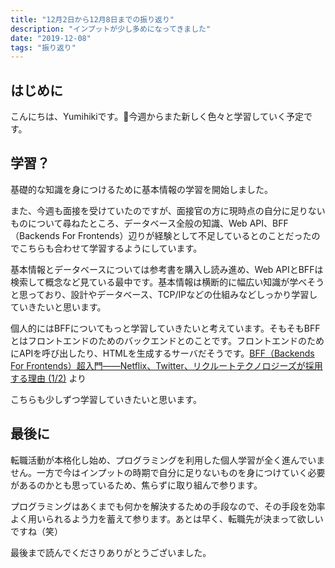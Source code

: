 ```yaml
---
title: "12月2日から12月8日までの振り返り"
description: "インプットが少し多めになってきました"
date: "2019-12-08"
tags: "振り返り"
---
```


## はじめに

こんにちは、Yumihikiです。今週からまた新しく色々と学習していく予定です。

## 学習？

基礎的な知識を身につけるために基本情報の学習を開始しました。

また、今週も面接を受けていたのですが、面接官の方に現時点の自分に足りないものについて尋ねたところ、データベース全般の知識、Web API、BFF（Backends For Frontends）辺りが経験として不足しているとのことだったのでこちらも合わせて学習するようにしています。

基本情報とデータベースについては参考書を購入し読み進め、Web APIとBFFは検索して概念など見ている最中です。基本情報は横断的に幅広い知識が学べそうと思っており、設計やデータベース、TCP/IPなどの仕組みなどしっかり学習していきたいと思います。

個人的にはBFFについてもっと学習していきたいと考えています。そもそもBFFとはフロントエンドのためのバックエンドとのことです。フロントエンドのためにAPIを呼び出したり、HTMLを生成するサーバだそうです。[BFF（Backends For Frontends）超入門――Netflix、Twitter、リクルートテクノロジーズが採用する理由 (1/2)](https://www.atmarkit.co.jp/ait/articles/1803/12/news012.html) より

こちらも少しずつ学習していきたいと思います。

## 最後に

転職活動が本格化し始め、プログラミングを利用した個人学習が全く進んでいません。一方で今はインプットの時期で自分に足りないものを身につけていく必要があるのかとも思っているため、焦らずに取り組んで参ります。

プログラミングはあくまでも何かを解決するための手段なので、その手段を効率よく用いられるよう力を蓄えて参ります。あとは早く、転職先が決まって欲しいですね（笑）

最後まで読んでくださりありがとうございました。
